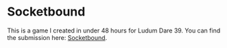 # Socketbound
This is a game I created in under 48 hours for Ludum Dare 39. You can find the submission here: [Socketbound](https://ldjam.com/events/ludum-dare/39/socketbound).
